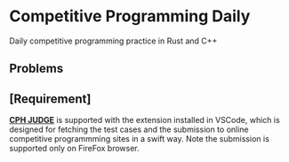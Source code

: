 # Competitive Programming Daily
Daily competitive programming practice in Rust and C++

## Problems

## [Requirement]
[**CPH JUDGE**](https://github.com/agrawal-d/cph-submit) is supported with the extension installed in VSCode, which is designed for fetching the test cases and the submission to online competitive programmming sites in a swift way. Note the submission is supported only on FireFox browser.
